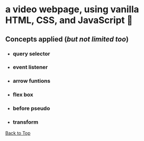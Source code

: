 <a name="custom_anchor_name"></a>
# a video webpage, using vanilla HTML, CSS, and JavaScript :ocean:
## Concepts applied (*but not limited too*)

- ### query selector
- ### event listener
- ### arrow funtions
- ### flex box
- ### before pseudo 
- ### transform 

[Back to Top](#custom_anchor_name)
